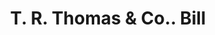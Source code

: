 ---
doi: 10.7916/D8JT12JN
date_other: '1908'
date_other_textual: '1908'
form: printed ephemera
genre:
- Invoices
name:
- T. R. Thomas & Co.
object_in_context_url: https://biggert.cul.columbia.edu/items/view/ave_biggert_01227
subject_hierarchical_geographic:
- Utica, New York, United States
subject_name:
- T. R. Thomas & Co.
title: T. R. Thomas & Co.. Bill
sort_title: T. R. Thomas & Co.. Bill
call_number: ave_biggert_01227
coordinates:
- 43.094722222222224,-75.27583333333334
pid: ave_biggert_01227
identifiers: ave_biggert_01227
canvas_id: ldpd:396490
permalink: "/items/ave_biggert_01227/"
layout: iiif-image-page
---